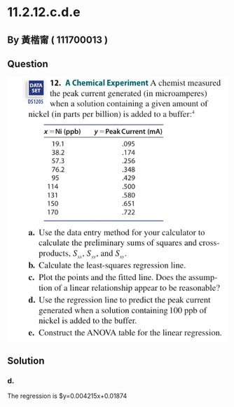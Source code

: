 # 11.2.12.c.d.e

## By 黃楷甯 ( 111700013 )

## Question

![image](https://raw.githubusercontent.com/HWTeng-Course/202402-Statistics/main/Images/C3E5FDEB-E7AC-4D7E-B0E3-291005C08F13.jpg)

## Solution
### d.
The regression is $y=0.004215x+0.01874
